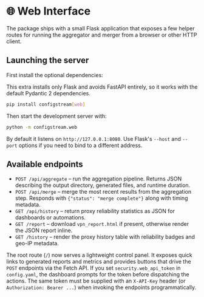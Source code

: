 # 🌐 Web Interface

The package ships with a small Flask application that exposes a few helper routes for running the aggregator and merger from a browser or other HTTP client.

## Launching the server

First install the optional dependencies:

This extra installs only Flask and avoids FastAPI entirely, so it works with the default Pydantic 2 dependencies.
```bash
pip install configstream[web]
```

Then start the development server with:

```bash
python -m configstream.web
```

By default it listens on `http://127.0.0.1:8080`. Use Flask's `--host` and `--port` options if you need to bind to a different address.

## Available endpoints

- `POST /api/aggregate` – run the aggregation pipeline. Returns JSON describing the output directory, generated files, and runtime duration.
- `POST /api/merge` – merge the most recent results from the aggregation step. Responds with `{"status": "merge complete"}` along with timing metadata.
- `GET /api/history` – return proxy reliability statistics as JSON for dashboards or automations.
- `GET /report` – download `vpn_report.html` if present, otherwise render the JSON report inline.
- `GET /history` – render the proxy history table with reliability badges and geo-IP metadata.

The root route (`/`) now serves a lightweight control panel. It exposes quick links to generated reports and metrics and provides buttons that drive the `POST` endpoints via the Fetch API. If you set `security.web_api_token` in `config.yaml`, the dashboard prompts for the token before dispatching the actions. The same token must be supplied with an `X-API-Key` header (or `Authorization: Bearer ...`) when invoking the endpoints programmatically.
